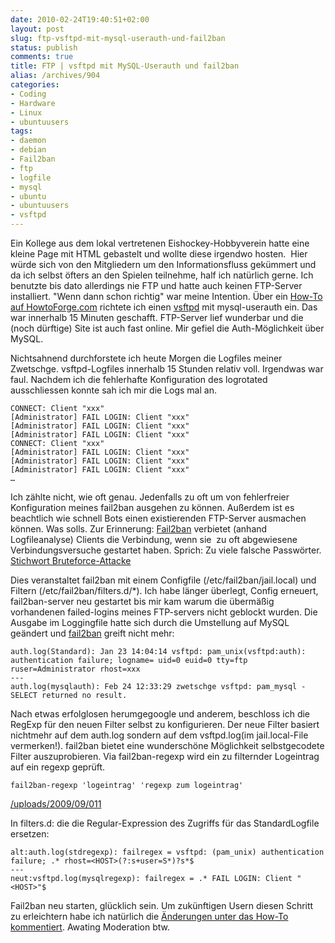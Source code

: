 ```yaml
---
date: 2010-02-24T19:40:51+02:00
layout: post
slug: ftp-vsftpd-mit-mysql-userauth-und-fail2ban
status: publish
comments: true
title: FTP | vsftpd mit MySQL-Userauth und fail2ban
alias: /archives/904
categories:
- Coding
- Hardware
- Linux
- ubuntuusers
tags:
- daemon
- debian
- Fail2ban
- ftp
- logfile
- mysql
- ubuntu
- ubuntuusers
- vsftpd
---
```


Ein Kollege aus dem lokal vertretenen Eishockey-Hobbyverein hatte eine kleine Page mit HTML gebastelt und wollte diese irgendwo hosten.  Hier würde sich von den Mitgliedern um den Informationsfluss gekümmert und da ich selbst öfters an den Spielen teilnehme, half ich natürlich gerne. Ich benutzte bis dato allerdings nie FTP und hatte auch keinen FTP-Server installiert. "Wenn dann schon richtig" war meine Intention. Über ein [How-To auf HowtoForge.com](http://www.howtoforge.de/howto/virtual-hosting-mit-vsftpd-und-mysql-auf-debian-etch/) richtete ich einen [vsftpd](http://vsftpd.beasts.org/) mit mysql-userauth ein. Das war innerhalb 15 Minuten geschafft. FTP-Server lief wunderbar und die (noch dürftige) Site ist auch fast online. Mir gefiel die Auth-Möglichkeit über MySQL.

Nichtsahnend durchforstete ich heute Morgen die Logfiles meiner Zwetschge. vsftpd-Logfiles innerhalb 15 Stunden relativ voll. Irgendwas war faul. Nachdem ich die fehlerhafte Konfiguration des logrotated ausschliessen konnte sah ich mir die Logs mal an.

```
CONNECT: Client "xxx"
[Administrator] FAIL LOGIN: Client "xxx"
[Administrator] FAIL LOGIN: Client "xxx"
[Administrator] FAIL LOGIN: Client "xxx"
CONNECT: Client "xxx"
[Administrator] FAIL LOGIN: Client "xxx"
[Administrator] FAIL LOGIN: Client "xxx"
[Administrator] FAIL LOGIN: Client "xxx"
…
```


Ich zählte nicht, wie oft genau. Jedenfalls zu oft um von fehlerfreier Konfiguration meines fail2ban ausgehen zu können. Außerdem ist es beachtlich wie schnell Bots einen existierenden FTP-Server ausmachen können. Was solls. Zur Erinnerung: [Fail2ban](http://www.fail2ban.org/wiki/index.php/Main_Page) verbietet (anhand Logfileanalyse) Clients die Verbindung, wenn sie  zu oft abgewiesene Verbindungsversuche gestartet haben. Sprich: Zu viele falsche Passwörter. [Stichwort Bruteforce-Attacke ](http://de.wikipedia.org/wiki/Brute-Force-Methode)

Dies veranstaltet fail2ban mit einem Configfile (/etc/fail2ban/jail.local) und Filtern (/etc/fail2ban/filters.d/*). Ich habe länger überlegt, Config erneuert, fail2ban-server neu gestartet bis mir kam warum die übermäßig vorhandenen failed-logins meines FTP-servers nicht geblockt wurden. Die Ausgabe im Loggingfile hatte sich durch die Umstellung auf MySQL geändert und [fail2ban](http://www.fail2ban.org/wiki/index.php/Vsftpd) greift nicht mehr:

```
auth.log(Standard): Jan 23 14:04:14 vsftpd: pam_unix(vsftpd:auth): authentication failure; logname= uid=0 euid=0 tty=ftp ruser=Administrator rhost=xxx
---
auth.log(mysqlauth): Feb 24 12:33:29 zwetschge vsftpd: pam_mysql - SELECT returned no result.
```


Nach etwas erfolglosen herumgegoogle und anderem, beschloss ich die RegExp für den neuen Filter selbst zu konfigurieren. Der neue Filter basiert nichtmehr auf dem auth.log sondern auf dem vsftpd.log(im jail.local-File vermerken!). fail2ban bietet eine wunderschöne Möglichkeit selbstgecodete Filter auszuprobieren. Via fail2ban-regexp wird ein zu filternder Logeintrag auf ein regexp geprüft.

```
fail2ban-regexp 'logeintrag' 'regexp zum logeintrag'
```

[/uploads/2009/09/011](/uploads/2009/09/011)

In filters.d: die die Regular-Expression des Zugriffs für das StandardLogfile ersetzen:

```
alt:auth.log(stdregexp): failregex = vsftpd: (pam_unix) authentication failure; .* rhost=<HOST>(?:s+user=S*)?s*$
---
neut:vsftpd.log(mysqlregexp): failregex = .* FAIL LOGIN: Client "<HOST>"$

```


Fail2ban neu starten, glücklich sein.
Um zukünftigen Usern diesen Schritt zu erleichtern habe ich natürlich die [Änderungen unter das How-To kommentiert](http://www.howtoforge.com/vsftpd_mysql_debian_etch_p2#comment-22234). Awating Moderation btw.
